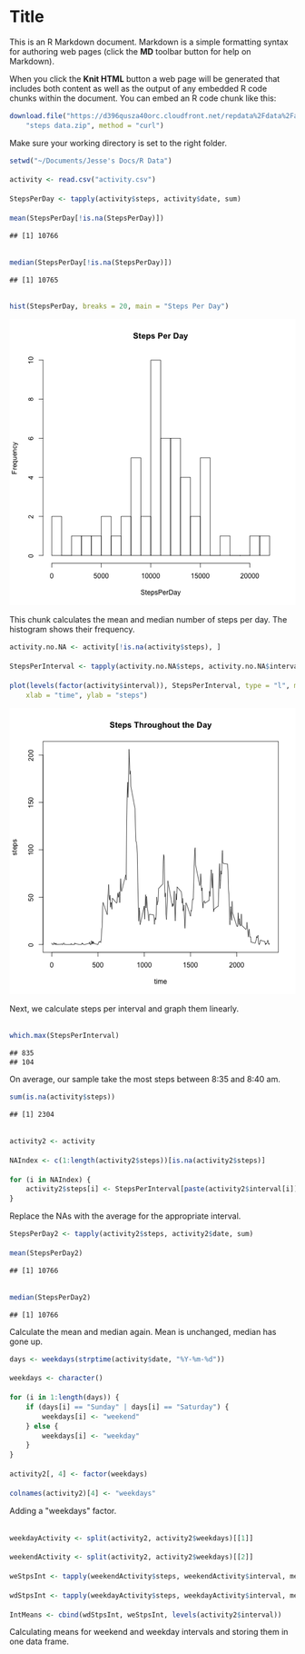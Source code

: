 Title
========================================================

This is an R Markdown document. Markdown is a simple formatting syntax for authoring web pages (click the **MD** toolbar button for help on Markdown).

When you click the **Knit HTML** button a web page will be generated that includes both content as well as the output of any embedded R code chunks within the document. You can embed an R code chunk like this:


```r
download.file("https://d396qusza40orc.cloudfront.net/repdata%2Fdata%2Factivity.zip", 
    "steps data.zip", method = "curl")
```

Make sure your working directory is set to the right folder.


```r
setwd("~/Documents/Jesse's Docs/R Data")

activity <- read.csv("activity.csv")

StepsPerDay <- tapply(activity$steps, activity$date, sum)

mean(StepsPerDay[!is.na(StepsPerDay)])
```

```
## [1] 10766
```

```r

median(StepsPerDay[!is.na(StepsPerDay)])
```

```
## [1] 10765
```

```r

hist(StepsPerDay, breaks = 20, main = "Steps Per Day")
```

![plot of chunk unnamed-chunk-2](figure/unnamed-chunk-2.png) 


This chunk calculates the mean and median number of steps per day. The histogram shows their frequency.



```r
activity.no.NA <- activity[!is.na(activity$steps), ]

StepsPerInterval <- tapply(activity.no.NA$steps, activity.no.NA$interval, mean)

plot(levels(factor(activity$interval)), StepsPerInterval, type = "l", main = "Steps Throughout the Day", 
    xlab = "time", ylab = "steps")
```

![plot of chunk unnamed-chunk-3](figure/unnamed-chunk-3.png) 


Next, we calculate steps per interval and graph them linearly.


```r

which.max(StepsPerInterval)
```

```
## 835 
## 104
```


On average, our sample take the most steps between 8:35 and 8:40 am.


```r
sum(is.na(activity$steps))
```

```
## [1] 2304
```

```r

activity2 <- activity

NAIndex <- c(1:length(activity2$steps))[is.na(activity2$steps)]

for (i in NAIndex) {
    activity2$steps[i] <- StepsPerInterval[paste(activity2$interval[i])]
}
```


Replace the NAs with the average for the appropriate interval.


```r
StepsPerDay2 <- tapply(activity2$steps, activity2$date, sum)

mean(StepsPerDay2)
```

```
## [1] 10766
```

```r

median(StepsPerDay2)
```

```
## [1] 10766
```


Calculate the mean and median again. Mean is unchanged, median has gone up.


```r
days <- weekdays(strptime(activity$date, "%Y-%m-%d"))

weekdays <- character()

for (i in 1:length(days)) {
    if (days[i] == "Sunday" | days[i] == "Saturday") {
        weekdays[i] <- "weekend"
    } else {
        weekdays[i] <- "weekday"
    }
}

activity2[, 4] <- factor(weekdays)

colnames(activity2)[4] <- "weekdays"
```


Adding a "weekdays" factor.


```r

weekdayActivity <- split(activity2, activity2$weekdays)[[1]]

weekendActivity <- split(activity2, activity2$weekdays)[[2]]

weStpsInt <- tapply(weekendActivity$steps, weekendActivity$interval, mean)

wdStpsInt <- tapply(weekdayActivity$steps, weekdayActivity$interval, mean)

IntMeans <- cbind(wdStpsInt, weStpsInt, levels(activity2$interval))
```


Calculating means for weekend and weekday intervals and storing them in one data frame.
